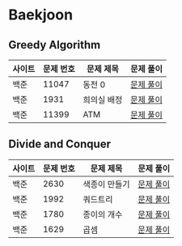 # Baekjoon
## Greedy Algorithm
|사이트| 문제 번호 | 문제 제목 | 문제 풀이                                    |
|---|-------|-------|------------------------------------------|
|백준| 11047 | 동전 0  | [문제 풀이](/src/greedy/baekjoon_11047.java) |
|백준| 1931  | 희의실 배정 | [문제 풀이](/src/greedy/baekjoon_1931.java)  |
|백준| 11399 | ATM   | [문제 풀이](/src/greedy/baekjoon_11399.java) |

## Divide and Conquer
|사이트| 문제 번호 | 문제 제목  | 문제 풀이                                               |
|---|-------|--------|-----------------------------------------------------|
|백준| 2630  | 색종이 만들기 | [문제 풀이](/src/divide_and_conquer/baekjoon_2630.java) |
|백준| 1992  | 쿼드트리   | [문제 풀이](/src/divide_and_conquer/baekjoon_1992.java) |
|백준| 1780  | 종이의 개수 | [문제 풀이](/src/divide_and_conquer/baekjoon_1780.java) |
|백준| 1629  | 곱셈     | [문제 풀이](/src/divide_and_conquer/baekjoon_1629.java) |